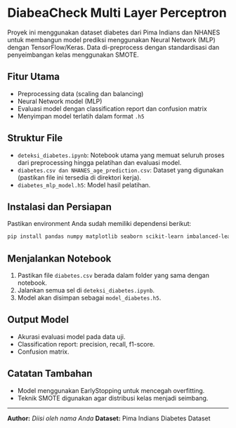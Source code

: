 # DiabeaCheck Multi Layer Perceptron

Proyek ini menggunakan dataset diabetes dari Pima Indians dan NHANES untuk membangun model prediksi menggunakan Neural Network (MLP) dengan TensorFlow/Keras. Data di-preprocess dengan standardisasi dan penyeimbangan kelas menggunakan SMOTE.

## Fitur Utama

* Preprocessing data (scaling dan balancing)
* Neural Network model (MLP)
* Evaluasi model dengan classification report dan confusion matrix
* Menyimpan model terlatih dalam format `.h5`

## Struktur File

* `deteksi_diabetes.ipynb`: Notebook utama yang memuat seluruh proses dari preprocessing hingga pelatihan dan evaluasi model.
* `diabetes.csv dan NHANES_age_prediction.csv`: Dataset yang digunakan (pastikan file ini tersedia di direktori kerja).
* `diabetes_mlp_model.h5`: Model hasil pelatihan.

## Instalasi dan Persiapan

Pastikan environment Anda sudah memiliki dependensi berikut:

```bash
pip install pandas numpy matplotlib seaborn scikit-learn imbalanced-learn tensorflow
```

## Menjalankan Notebook

1. Pastikan file `diabetes.csv` berada dalam folder yang sama dengan notebook.
2. Jalankan semua sel di `deteksi_diabetes.ipynb`.
3. Model akan disimpan sebagai `model_diabetes.h5`.

## Output Model

* Akurasi evaluasi model pada data uji.
* Classification report: precision, recall, f1-score.
* Confusion matrix.

## Catatan Tambahan

* Model menggunakan EarlyStopping untuk mencegah overfitting.
* Teknik SMOTE digunakan agar distribusi kelas menjadi seimbang.

---

**Author:** *Diisi oleh nama Anda*
**Dataset:** Pima Indians Diabetes Dataset
